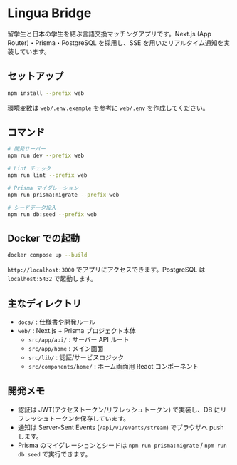 # Lingua Bridge

留学生と日本の学生を結ぶ言語交換マッチングアプリです。Next.js (App Router)・Prisma・PostgreSQL を採用し、SSE を用いたリアルタイム通知を実装しています。

## セットアップ

```bash
npm install --prefix web
```

環境変数は `web/.env.example` を参考に `web/.env` を作成してください。

## コマンド

```bash
# 開発サーバー
npm run dev --prefix web

# Lint チェック
npm run lint --prefix web

# Prisma マイグレーション
npm run prisma:migrate --prefix web

# シードデータ投入
npm run db:seed --prefix web
```

## Docker での起動

```bash
docker compose up --build
```

`http://localhost:3000` でアプリにアクセスできます。PostgreSQL は `localhost:5432` で起動します。

## 主なディレクトリ

- `docs/` : 仕様書や開発ルール
- `web/` : Next.js + Prisma プロジェクト本体
  - `src/app/api/` : サーバー API ルート
  - `src/app/home` : メイン画面
  - `src/lib/` : 認証/サービスロジック
  - `src/components/home/` : ホーム画面用 React コンポーネント

## 開発メモ

- 認証は JWT(アクセストークン/リフレッシュトークン) で実装し、DB にリフレッシュトークンを保存しています。
- 通知は Server-Sent Events (`/api/v1/events/stream`) でブラウザへ push します。
- Prisma のマイグレーションとシードは `npm run prisma:migrate` / `npm run db:seed` で実行できます。
